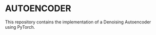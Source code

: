 # AUTOENCODER
This repository contains the implementation of a Denoising Autoencoder using PyTorch. 
